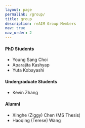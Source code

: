 ```yaml
---
layout: page
permalink: /group/
title: group
description: reAIM Group Members
nav: true
nav_order: 2
---
```


#### PhD Students
<ul>
    <li>Young Sang Choi</li>
    <li>Aparajita Kashyap</li>
    <li>Yuta Kobayashi</li>
</ul>

#### Undergraduate Students
<ul>
    <li>Kevin Zhang</li>
    <!--li>Aparajita Kashyap</li-->
    <!--li>Yuta Kobayashi</li-->
</ul>

#### Alumni
<ul>
    <li>Xinghe (Ziggy) Chen (MS Thesis)</li>
    <li>Haoqing (Terese) Wang</li>
    <!--li>Yuta Kobayashi</li-->
</ul>